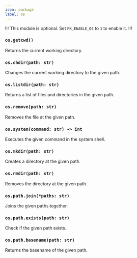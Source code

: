```yaml
---
icon: package
label: os
---
```


!!!
This module is optional. Set `PK_ENABLE_OS` to `1` to enable it.
!!!

### `os.getcwd()`

Returns the current working directory.

### `os.chdir(path: str)`

Changes the current working directory to the given path.

### `os.listdir(path: str)`

Returns a list of files and directories in the given path.

### `os.remove(path: str)`

Removes the file at the given path.

### `os.system(command: str) -> int`

Executes the given command in the system shell.

### `os.mkdir(path: str)`

Creates a directory at the given path.

### `os.rmdir(path: str)`

Removes the directory at the given path.

### `os.path.join(*paths: str)`

Joins the given paths together.

### `os.path.exists(path: str)`

Check if the given path exists.

### `os.path.basename(path: str)`

Returns the basename of the given path.